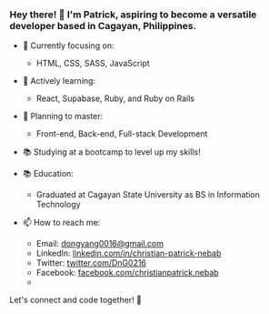 ### Hey there! 👋 I'm Patrick, aspiring to become a versatile developer based in Cagayan, Philippines.

- 🔭 Currently focusing on:
  - HTML, CSS, SASS, JavaScript

- 🌱 Actively learning:
  - React, Supabase, Ruby, and Ruby on Rails

- 🚀 Planning to master:
  - Front-end, Back-end, Full-stack Development

- 📚 Studying at a bootcamp to level up my skills!
- 📚 Education:
  - Graduated at Cagayan State University as BS in Information Technology
    
- 📫 How to reach me:
  - Email: dongyang0016@gmail.com
  - LinkedIn: [linkedin.com/in/christian-patrick-nebab](https://www.linkedin.com/in/christian-patrick-nebab-718110269/)
  - Twitter: [twitter.com/DnG0216](https://twitter.com/DnG0216)
  - Facebook: [facebook.com/christianpatrick.nebab](https://www.facebook.com/christianpatrick.nebab/)
  - 
Let's connect and code together! 🚀

<!--
**Dng120696/Dng120696** is a ✨ _special_ ✨ repository because its `README.md` (this file) appears on your GitHub profile.

Here are some ideas to get you started:
<picture>
 <source media="(prefers-color-scheme: dark)" srcset="YOUR-DARKMODE-IMAGE">
 <source media="(prefers-color-scheme: light)" srcset="YOUR-LIGHTMODE-IMAGE">
 <img alt="YOUR-ALT-TEXT" src="YOUR-DEFAULT-IMAGE">
</picture>
- 🔭 I’m currently working on ...
- 🌱 I’m currently learning ...
- 👯 I’m looking to collaborate on ...
- 🤔 I’m looking for help with ...
- 💬 Ask me about ...
- 📫 How to reach me: ...
- 😄 Pronouns: ...
- ⚡ Fun fact: ...
-->

